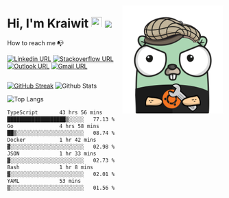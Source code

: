 [//]: # (<img align="right" width="235" src="https://github.com/arsmn/arsmn/blob/main/magician_gopher.png">)
<img align="right" width="235" src="assets/img/my_gopher.png">

# Hi, I'm Kraiwit <img src="https://media.giphy.com/media/hvRJCLFzcasrR4ia7z/giphy.gif" width="25px" height="25px"> ![](https://komarev.com/ghpvc/?username=parlarlax&label=PROFILE+VIEWS)

How to reach me :mailbox_with_no_mail:

[![Linkedin URL](https://img.shields.io/badge/LinkedIn-0077B5?style=for-the-badge&logo=linkedin&logoColor=white)](https://www.linkedin.com/in/kraiwit-tongkul-545b0b64/)
[![Stackoverflow URL](https://img.shields.io/badge/Stackoverflow-ef8236?style=for-the-badge&logo=stackoverflow&logoColor=white)](https://stackoverflow.com/users/15555894/lax-tongkul)
[![Outlook URL](https://img.shields.io/badge/Outlook-0078D4?style=for-the-badge&logo=microsoft-outlook&logoColor=white)](mailto:lax.ltk@outlook.com)
[![Gmail URL](https://img.shields.io/badge/Gmail-D14836?style=for-the-badge&logo=gmail&logoColor=white)](mailto:lax.ltk@gmail.com)




##
[![GitHub Streak](https://github-readme-streak-stats.herokuapp.com?user=parlarlax&theme=dark)](https://git.io/streak-stats)
![Github Stats](https://github-readme-stats.vercel.app/api?username=parlarlax&show_icons=true&theme=github_dark&include_all_commits=true&custom_title=GitHub%20Stats)

![Top Langs](https://github-readme-stats.vercel.app/api/top-langs/?username=parlarlax&hide=css,html&theme=github_dark&layout=compact)

<!--START_SECTION:waka-->

```text
TypeScript       43 hrs 56 mins  ███████████████████▒░░░░░   77.13 %
Go               4 hrs 58 mins   ██▒░░░░░░░░░░░░░░░░░░░░░░   08.74 %
Docker           1 hr 42 mins    ▓░░░░░░░░░░░░░░░░░░░░░░░░   02.98 %
JSON             1 hr 33 mins    ▓░░░░░░░░░░░░░░░░░░░░░░░░   02.73 %
Bash             1 hr 8 mins     ▓░░░░░░░░░░░░░░░░░░░░░░░░   02.01 %
YAML             53 mins         ▒░░░░░░░░░░░░░░░░░░░░░░░░   01.56 %
```

<!--END_SECTION:waka-->
